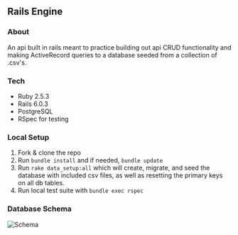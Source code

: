 ## Rails Engine
### About
An api built in rails meant to practice building out api CRUD functionality and making ActiveRecord queries to a database seeded from a collection of .csv's.

### Tech
* Ruby 2.5.3
* Rails 6.0.3
* PostgreSQL
* RSpec for testing

### Local Setup
1. Fork & clone the repo
2. Run `bundle install` and if needed, `bundle update`
3. Run `rake data_setup:all` which will create, migrate, and seed the database with included csv files, as well as resetting the primary keys on all db tables.
4. Run local test suite with `bundle exec rspec`

### Database Schema
![Schema](https://imgur.com/kYKisBQ)

